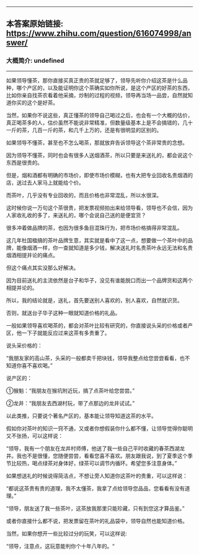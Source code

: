 ----------------------------------------
## 本答案原始链接: https://www.zhihu.com/question/616074998/answer/
### 大概简介: undefined
----------------------------------------
如果领导懂茶，那你直接买真正贵的茶就足够了，领导先听你介绍这茶是什么品种，哪个产区的，以及能证明你这个茶确实如你所说，是这个产区的好茶的东西，比如你亲自找茶农看着他采摘，炒制的过程的视频，领导再当场一品尝，自然就知道你买的这个是好茶。

当然，如果你不说这些，真正懂茶的领导自己喝过之后，也会有一个大概的估价，真正喝茶多的人，估价虽然不能说非常精准，但数量级基本上是不会搞错的，几十一斤的茶，几百一斤的茶，和几千上万的，还是有很明显的区别的。

如果领导不懂茶，甚至也不怎么喝茶，那就放弃告诉领导这个茶非常贵的念想。

因为领导不懂茶，同时也会有很多人送烟酒茶，所以只要是来送礼的，都会说这个东西是很贵的。

但是，烟和酒都有明确的市场价，即使市场价模糊，也有大把专业回收名贵烟酒的店，送过去人家马上就能给个价。

而茶叶，几乎没有专业回收的，而且价格也非常混乱，所以水很深。

这时候你说一万句这个茶很贵，把发票视频拍出来给领导看，领导也不会信，因为人家收礼收的多了，来送礼的，哪个会说自己送的是便宜货？

很多冲着做品牌的茶，也因为很多鱼目混珠行为，把市场价格搞得非常混乱。

这几年杜国楹搞的茶叶品牌生意，其实就是看中了这一点，想要做一个茶叶中的品牌，能像烟酒一样，你一查就知道是多少钱，解决送礼时名贵茶叶永远无法和名贵烟酒相提并论的痛点。

但这个痛点其实没那么好解决。

因为目前送礼的主流依然是台子和华子，没见有谁能脱口而出一个品牌货和这两个相提并论的。

所以，我的结论就是，送礼，首先要送别人喜欢的，别人喜欢，自然就识货。

否则，就送台子华子这种一眼就知道价格的礼品。

一般如果领导喜欢喝茶的，都会对茶叶比较有研究的，你直接说头采的价格或者产区，他一下子就能反应过来这茶有多贵重了。

说头采价格的：

“我朋友家的高山茶，头采的一般都卖千把块钱，领导我整点给您尝尝看看，也不知道你喜不喜欢喝。”

说产区的：

①猴魁：“我朋友在猴坑附近玩，搞了点茶叶给您尝尝。”

②龙井：“我朋友去西湖村玩，带了点那边的龙井试试。”

以此类推，只要说个著名产区的，基本能让领导知道这茶的水平。

假如你对茶叶的知识一窍不通，又或者你想假装你什么都不懂，让领导觉得你聪明又不张扬，可以这样说：

“领导，我有一个朋友在龙井村师傅，他送了我一些自己平时收藏的春茶西湖龙井。我也不是很懂，您随便尝尝，看看您喜不喜欢。朋友跟我说，到了夏季这个季节比较热，喝点绿茶对身体好，绿茶可以调节内循环。希望您多注意身体。”

如果想送礼的时候说得简洁点，不想让旁人知道你这茶叶的贵重，可以这样说：

“都说这茶贵有贵的道理，我不太懂茶，我拿了点给领导您品品，您看看有没有道理。”

“领导，朋友送了我一些茶叶，这茶放我那里只能珍藏，只有到您这才算品鉴。”

或者你直接什么都不说，把发票留在茶叶的礼品袋中，领导自然也能知道价格。

当然，如果你想开一些比较过分的玩笑，可以这样说:

“领导，注意点，这玩意能判你个十年八年的。“

















